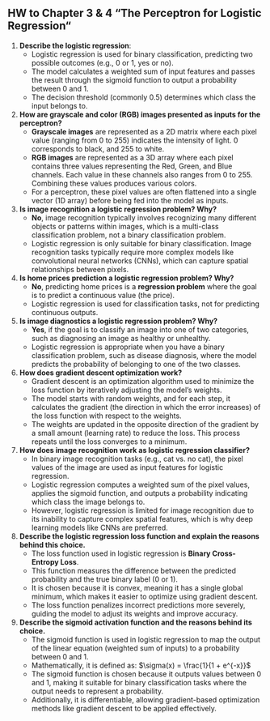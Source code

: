 ## HW to Chapter 3 & 4 “The Perceptron for Logistic Regression“

1. **Describe the logistic regression**:
    - Logistic regression is used for binary classification, predicting two possible outcomes (e.g., 0 or 1, yes or no).
    - The model calculates a weighted sum of input features and passes the result through the sigmoid function to output a probability between 0 and 1.
    - The decision threshold (commonly 0.5) determines which class the input belongs to.
2. **How are grayscale and color (RGB) images presented as inputs for the perceptron?**
    - **Grayscale images** are represented as a 2D matrix where each pixel value (ranging from 0 to 255) indicates the intensity of light. 0 corresponds to black, and 255 to white.
    - **RGB images** are represented as a 3D array where each pixel contains three values representing the Red, Green, and Blue channels. Each value in these channels also ranges from 0 to 255. Combining these values produces various colors.
    - For a perceptron, these pixel values are often flattened into a single vector (1D array) before being fed into the model as inputs.
3. **Is image recognition a logistic regression problem? Why?**
    - **No**, image recognition typically involves recognizing many different objects or patterns within images, which is a multi-class classification problem, not a binary classification problem.
    - Logistic regression is only suitable for binary classification. Image recognition tasks typically require more complex models like convolutional neural networks (CNNs), which can capture spatial relationships between pixels.
4. **Is home prices prediction a logistic regression problem? Why?**
    - **No**, predicting home prices is a **regression problem** where the goal is to predict a continuous value (the price).
    - Logistic regression is used for classification tasks, not for predicting continuous outputs.
5. **Is image diagnostics a logistic regression problem? Why?**
    - **Yes**, if the goal is to classify an image into one of two categories, such as diagnosing an image as healthy or unhealthy.
    - Logistic regression is appropriate when you have a binary classification problem, such as disease diagnosis, where the model predicts the probability of belonging to one of the two classes.
6. **How does gradient descent optimization work?**
    - Gradient descent is an optimization algorithm used to minimize the loss function by iteratively adjusting the model’s weights.
    - The model starts with random weights, and for each step, it calculates the gradient (the direction in which the error increases) of the loss function with respect to the weights.
    - The weights are updated in the opposite direction of the gradient by a small amount (learning rate) to reduce the loss. This process repeats until the loss converges to a minimum.
7. **How does image recognition work as logistic regression classifier?**
    - In binary image recognition tasks (e.g., cat vs. no cat), the pixel values of the image are used as input features for logistic regression.
    - Logistic regression computes a weighted sum of the pixel values, applies the sigmoid function, and outputs a probability indicating which class the image belongs to.
    - However, logistic regression is limited for image recognition due to its inability to capture complex spatial features, which is why deep learning models like CNNs are preferred.
8. **Describe the logistic regression loss function and explain the reasons behind this choice.**
    - The loss function used in logistic regression is **Binary Cross-Entropy Loss**.
    - This function measures the difference between the predicted probability and the true binary label (0 or 1).
    - It is chosen because it is convex, meaning it has a single global minimum, which makes it easier to optimize using gradient descent.
    - The loss function penalizes incorrect predictions more severely, guiding the model to adjust its weights and improve accuracy.
9. **Describe the sigmoid activation function and the reasons behind its choice.**
    - The sigmoid function is used in logistic regression to map the output of the linear equation (weighted sum of inputs) to a probability between 0 and 1.
    - Mathematically, it is defined as: $\sigma(x) = \frac{1}{1 + e^{-x}}$
    - The sigmoid function is chosen because it outputs values between 0 and 1, making it suitable for binary classification tasks where the output needs to represent a probability.
    - Additionally, it is differentiable, allowing gradient-based optimization methods like gradient descent to be applied effectively.